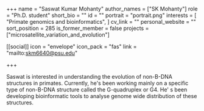 +++
name = "Saswat Kumar Mohanty"
author_names = ["SK Mohanty"]
role = "Ph.D. student"
short_bio = ""
id = ""
portrait = "portrait.png"
interests = [
  "Primate genomics and bioinformatics",
]
cv_link = ""
personal_website = ""
sort_position = 285
is_former_member = false
projects = ["microsatellite_variation_and_evolution"]

[[social]]
    icon = "envelope"
    icon_pack = "fas"
    link = "mailto:skm6640@psu.edu"


+++

Saswat is interested in understanding the evolution of non-B-DNA structures in primates. Currently, he's been working mainly on a specific type of non-B-DNA structure called the G-quadruplex or G4. He' s been developing bioinformatic tools to analyse genome wide distribution of these structures.
